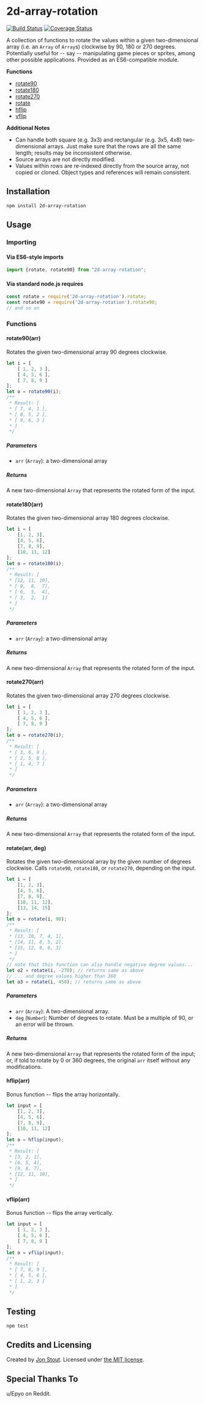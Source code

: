 2d-array-rotation
=================
[![Build Status](https://travis-ci.org/tinwatchman/2d-array-rotation.svg?branch=master)](https://travis-ci.org/tinwatchman/2d-array-rotation)
[![Coverage Status](https://coveralls.io/repos/github/tinwatchman/2d-array-rotation/badge.svg?branch=master)](https://coveralls.io/github/tinwatchman/2d-array-rotation?branch=master)

A collection of functions to rotate the values within a given two-dimensional array (i.e. an `Array` of `Array`s) clockwise by 90, 180 or 270 degrees. Potentially useful for -- say -- manipulating game pieces or sprites, among other possible applications. Provided as an ES6-compatible module.

__Functions__
- [rotate90](#rotate90arr)
- [rotate180](#rotate180arr)
- [rotate270](#rotate270arr)
- [rotate](#rotatearr-deg)
- [hflip](#hfliparr)
- [vflip](#vfliparr)

__Additional Notes__
- Can handle both square (e.g. 3x3) and rectangular (e.g. 3x5, 4x8) two-dimensional arrays. Just make sure that the rows are all the same length; results may be inconsistent otherwise.
- Source arrays are not directly modified.
- Values within rows are re-indexed directly from the source array, not copied or cloned. Object types and references will remain consistent.

## Installation

```sh
npm install 2d-array-rotation
```

## Usage

### Importing

#### Via ES6-style imports

```javascript
import {rotate, rotate90} from "2d-array-rotation";
```

#### Via standard node.js requires

```javascript
const rotate = require('2d-array-rotation').rotate;
const rotate90 = require('2d-array-rotation').rotate90;
// and so on
```

### Functions

#### rotate90(arr)

Rotates the given two-dimensional array 90 degrees clockwise.

```javascript
let i = [
    [ 1, 2, 3 ],
    [ 4, 5, 6 ],
    [ 7, 8, 9 ]
];
let o = rotate90(i);
/**
 * Result: [
 * [ 7, 4, 1 ],
 * [ 8, 5, 2 ],
 * [ 9, 6, 3 ]
 * ]
 */
```

##### Parameters
+ `arr` (`Array`): a two-dimensional array

##### Returns
A new two-dimensional `Array` that represents the rotated form of the input.

#### rotate180(arr)

Rotates the given two-dimensional array 180 degrees clockwise.

```javascript
let i = [
    [1, 2, 3],
    [4, 5, 6],
    [7, 8, 9],
    [10, 11, 12]
];
let o = rotate180(i);
/**
 * Result: [
 * [12, 11, 10],
 * [ 9,  8,  7],
 * [ 6,  5,  4],
 * [ 3,  2,  1]
 * ]
 */
```

##### Parameters
+ `arr` (`Array`): a two-dimensional array

##### Returns
A new two-dimensional `Array` that represents the rotated form of the input.

#### rotate270(arr)

Rotates the given two-dimensional array 270 degrees clockwise.

```javascript
let i = [
    [ 1, 2, 3 ],
    [ 4, 5, 6 ],
    [ 7, 8, 9 ]
];
let o = rotate270(i);
/**
 * Result: [
 * [ 3, 6, 9 ],
 * [ 2, 5, 8 ],
 * [ 1, 4, 7 ]
 * ]
 */
```

##### Parameters
+ `arr` (`Array`): a two-dimensional array

##### Returns
A new two-dimensional `Array` that represents the rotated form of the input.

#### rotate(arr, deg)

Rotates the given two-dimensional array by the given number of degrees clockwise. Calls `rotate90`, `rotate180`, or `rotate270`, depending on the input. 

```javascript
let i = [
    [1, 2, 3],
    [4, 5, 6],
    [7, 8, 9],
    [10, 11, 12],
    [13, 14, 15]
];
let o = rotate(i, 90);
/**
 * Result: [
 * [13, 10, 7, 4, 1],
 * [14, 11, 8, 5, 2],
 * [15, 12, 9, 6, 3]
 * ]
 */
// note that this function can also handle negative degree values...
let o2 = rotate(i, -270); // returns same as above
// ... and degree values higher than 360
let o3 = rotate(i, 450); // returns same as above
```

##### Parameters
+ `arr` (`Array`): A two-dimensional array.
+ `deg` (`Number`): Number of degrees to rotate. Must be a multiple of 90, or an error will be thrown.

##### Returns
A new two-dimensional `Array` that represents the rotated form of the input; or, if told to rotate by 0 or 360 degrees, the original `arr` itself without any modifications.

#### hflip(arr)

Bonus function -- flips the array horizontally.

```javascript
let input = [
    [1, 2, 3],
    [4, 5, 6],
    [7, 8, 9],
    [10, 11, 12]
];
let o = hflip(input);
/**
 * Result: [
 * [3, 2, 1],
 * [6, 5, 4],
 * [9, 8, 7],
 * [12, 11, 10],
 * ]
 */
```

#### vflip(arr)

Bonus function -- flips the array vertically.

```javascript
let input = [
    [ 1, 2, 3 ],
    [ 4, 5, 6 ],
    [ 7, 8, 9 ]
];
let o = vflip(input);
/**
 * Result: [
 * [ 7, 8, 9 ],
 * [ 4, 5, 6 ],
 * [ 1, 2, 3 ]
 * ]
 */
```

## Testing

```sh
npm test
```

## Credits and Licensing

Created by [Jon Stout](http://www.jonstout.net). Licensed under [the MIT license](http://opensource.org/licenses/MIT).

## Special Thanks To

u/Epyo on Reddit.